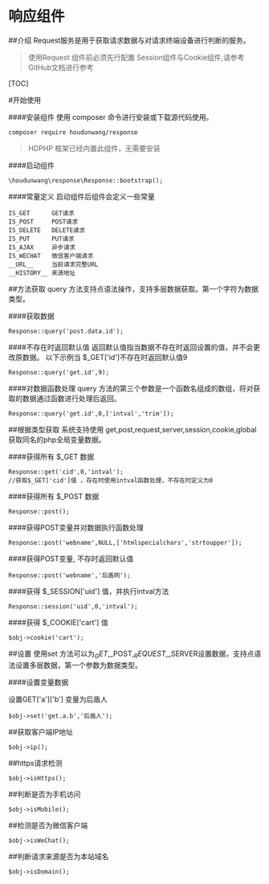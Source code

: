 # 响应组件

##介绍
Request服务是用于获取请求数据与对请求终端设备进行判断的服务。 

> 使用Request 组件前必须先行配置 Session组件与Cookie组件,请参考GitHub文档进行参考

[TOC]

#开始使用

####安装组件
使用 composer 命令进行安装或下载源代码使用。

```
composer require houdunwang/response
```
> HDPHP 框架已经内置此组件，无需要安装

####启动组件
```
\houdunwang\response\Response::bootstrap();
```
####常量定义
启动组件后组件会定义一些常量
```
IS_GET      GET请求
IS_POST     POST请求
IS_DELETE   DELETE请求
IS_PUT      PUT请求
IS_AJAX     异步请求
IS_WECHAT   微信客户端请求
__URL__     当前请求完整URL
__HISTORY__ 来源地址
```

##方法获取
query 方法支持点语法操作，支持多层数据获取。第一个字符为数据类型。

####获取数据
```
Response::query('post.data.id');
```

####不存在时返回默认值
返回默认值指当数据不存在时返回设置的值，并不会更改原数据。
以下示例当 $_GET['id']不存在时返回默认值9
```
Response::query('get.id',9);
```

####对数据函数处理
query 方法的第三个参数是一个函数名组成的数组，将对获取的数据通过函数进行处理后返回。
```
Response::query('get.id',0,['intval','trim']);
```

##根据类型获取
系统支持使用 get,post,request,server,session,cookie,global获取同名的php全局变量数据。

####获得所有 $_GET 数据

```
Response::get('cid',0,'intval'); 
//获取$_GET['cid']值 ，存在时使用intval函数处理，不存在时定义为0
```

####获得所有 $_POST 数据

```
Response::post(); 
```

####获得POST变量并对数据执行函数处理

```
Response::post('webname',NULL,['htmlspecialchars','strtoupper']); 
```

####获得POST变量, 不存时返回默认值

```
Response::post('webname','后盾网'); 
```

####获得 $_SESSION['uid'] 值，并执行intval方法

```
Response::session('uid',0,'intval'); 
```

####获得 $_COOKIE['cart'] 值

```
$obj->cookie('cart'); 
```

##设置
使用set 方法可以为$_GET,$_POST,$_REQUEST,$_SERVER设置数据，支持点语法设置多层数据，第一个参数为数据类型。

####设置变量数据

设置GET['a']['b'] 变量为后盾人

```
$obj->set('get.a.b','后盾人');
```

##获取客户端IP地址

```
$obj->ip();
```

##https请求检测

```
$obj->isHttps();
```
##判断是否为手机访问

```
$obj->isMobile();
```

##检测是否为微信客户端

```
$obj->isWeChat();
```

##判断请求来源是否为本站域名

```
$obj->isDomain();
```



